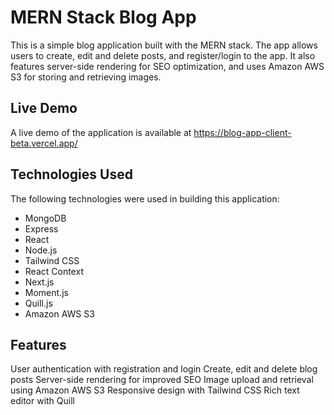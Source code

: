 # MERN Stack Blog App

This is a simple blog application built with the MERN stack. The app allows users to create, edit and delete posts, and register/login to the app. It also features server-side rendering for SEO optimization, and uses Amazon AWS S3 for storing and retrieving images.

## Live Demo
A live demo of the application is available at https://blog-app-client-beta.vercel.app/

## Technologies Used
The following technologies were used in building this application:

- MongoDB
- Express
- React
- Node.js
- Tailwind CSS
- React Context
- Next.js
- Moment.js
- Quill.js
- Amazon AWS S3

## Features
User authentication with registration and login
Create, edit and delete blog posts
Server-side rendering for improved SEO
Image upload and retrieval using Amazon AWS S3
Responsive design with Tailwind CSS
Rich text editor with Quill
